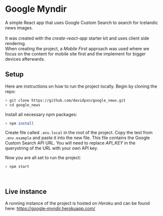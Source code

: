 # Google Myndir

A simple React app that uses Google Custom Search to search for Icelandic news images. <br/><br/>
It was created with the *create-react-app* starter kit and uses client side rendering. <br/>
When creating the project, a *Mobile First* approach was used where we focus on the content for mobile site first and the implement for bigger devices afterwards.


## Setup

Here are instructions on how to run the project locally. Begin by cloning the repo:
```bash
> git clone https://github.com/davidpxn/google_news.git
> cd google_news
```

Install all necessary npm packages:
```bash
> npm install
```

Create file called `.env.local` in the root of the project. Copy the text from `.env.example` and paste it into the new file. This file contains the Google Custom Search API URL. You will need to replace *API_KEY* in the querystring of the URL with your own API key. <br/>

Now you are all set to run the project:
```bash
> npm start
```
<br/>

## Live instance

A running instance of the project is hosted on *Heroku* and can be found here: https://google-myndir.herokuapp.com/
